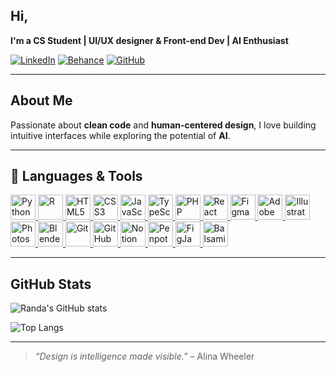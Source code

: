 ## Hi,
**I'm a CS Student |  UI/UX designer & Front-end Dev |  AI Enthusiast**

[![LinkedIn](https://img.shields.io/badge/LinkedIn-0077B5?style=for-the-badge&logo=linkedin&logoColor=white)](https://www.linkedin.com/in/randa-lakab-a351871b5/)
[![Behance](https://img.shields.io/badge/Behance-1769FF?style=for-the-badge&logo=behance&logoColor=white)](https://www.behance.net/randalakab)
[![GitHub](https://img.shields.io/badge/GitHub-100000?style=for-the-badge&logo=github&logoColor=white)](https://github.com/Randa-Lakab)

---

## About Me
Passionate about **clean code** and **human-centered design**, I love building intuitive interfaces while exploring the potential of **AI**.  
 
---
## 🚀 Languages & Tools

<p align="left">
  <!-- Python -->
  <a href="https://www.python.org/" target="_blank">
    <img src="https://cdn.jsdelivr.net/gh/devicons/devicon/icons/python/python-original.svg" 
         alt="Python" width="40" height="40" title="Python"/>
  </a>
  
  <!-- R -->
  <a href="https://www.r-project.org/" target="_blank">
    <img src="https://cdn.jsdelivr.net/gh/devicons/devicon/icons/r/r-original.svg" 
         alt="R" width="40" height="40" title="R"/>
  </a>
  
  <!-- HTML -->
  <a href="https://developer.mozilla.org/en-US/docs/Web/HTML" target="_blank">
    <img src="https://cdn.jsdelivr.net/gh/devicons/devicon/icons/html5/html5-original.svg" 
         alt="HTML5" width="40" height="40" title="HTML5"/>
  </a>
  
  <!-- CSS -->
  <a href="https://developer.mozilla.org/en-US/docs/Web/CSS" target="_blank">
    <img src="https://cdn.jsdelivr.net/gh/devicons/devicon/icons/css3/css3-original.svg" 
         alt="CSS3" width="40" height="40" title="CSS3"/>
  </a>
  
  <!-- JavaScript -->
  <a href="https://developer.mozilla.org/en-US/docs/Web/JavaScript" target="_blank">
    <img src="https://cdn.jsdelivr.net/gh/devicons/devicon/icons/javascript/javascript-original.svg" 
         alt="JavaScript" width="40" height="40" title="JavaScript"/>
  </a>
  
  <!-- TypeScript -->
  <a href="https://www.typescriptlang.org/" target="_blank">
    <img src="https://cdn.jsdelivr.net/gh/devicons/devicon/icons/typescript/typescript-original.svg" 
         alt="TypeScript" width="40" height="40" title="TypeScript"/>
  </a>
  
  <!-- PHP -->
  <a href="https://www.php.net/" target="_blank">
    <img src="https://cdn.jsdelivr.net/gh/devicons/devicon/icons/php/php-original.svg" 
         alt="PHP" width="40" height="40" title="PHP"/>
  </a>
  
  <!-- React -->
  <a href="https://reactjs.org/" target="_blank">
    <img src="https://cdn.jsdelivr.net/gh/devicons/devicon/icons/react/react-original.svg" 
         alt="React" width="40" height="40" title="React"/>
  </a>
  
  <!-- Figma -->
  <a href="https://figma.com/" target="_blank">
    <img src="https://cdn.jsdelivr.net/gh/devicons/devicon/icons/figma/figma-original.svg" 
         alt="Figma" width="40" height="40" title="Figma"/>
  </a>
  
  <!-- Adobe XD -->
  <a href="https://www.adobe.com/products/xd.html" target="_blank">
    <img src="https://cdn.jsdelivr.net/gh/devicons/devicon/icons/xd/xd-plain.svg" 
         alt="Adobe XD" width="40" height="40" title="Adobe XD"/>
  </a>
  
  <!-- Adobe Illustrator -->
  <a href="https://www.adobe.com/products/illustrator.html" target="_blank">
    <img src="https://cdn.jsdelivr.net/gh/devicons/devicon/icons/illustrator/illustrator-plain.svg" 
         alt="Illustrator" width="40" height="40" title="Adobe Illustrator"/>
  </a>
  
  <!-- Adobe Photoshop -->
  <a href="https://www.adobe.com/products/photoshop.html" target="_blank">
    <img src="https://cdn.jsdelivr.net/gh/devicons/devicon/icons/photoshop/photoshop-plain.svg" 
         alt="Photoshop" width="40" height="40" title="Adobe Photoshop"/>
  </a>
  
  <!-- Blender -->
  <a href="https://www.blender.org/" target="_blank">
    <img src="https://cdn.jsdelivr.net/gh/devicons/devicon/icons/blender/blender-original.svg" 
         alt="Blender" width="40" height="40" title="Blender"/>
  </a>
  
  <!-- Git -->
  <a href="https://git-scm.com/" target="_blank">
    <img src="https://cdn.jsdelivr.net/gh/devicons/devicon/icons/git/git-original.svg" 
         alt="Git" width="40" height="40" title="Git"/>
  </a>
  
  <!-- GitHub -->
  <a href="https://github.com/" target="_blank">
    <img src="https://cdn.jsdelivr.net/gh/devicons/devicon/icons/github/github-original.svg" 
         alt="GitHub" width="40" height="40" title="GitHub"/>
  </a>
  
  <!-- Notion -->
  <a href="https://www.notion.so/" target="_blank">
    <img src="https://cdn.jsdelivr.net/gh/simple-icons/simple-icons/icons/notion.svg" 
         alt="Notion" width="40" height="40" title="Notion"/>
  </a>
  
  <!-- Penpot -->
  <a href="https://penpot.app/" target="_blank">
    <img src="https://cdn.jsdelivr.net/gh/simple-icons/simple-icons/icons/penpot.svg" 
         alt="Penpot" width="40" height="40" title="Penpot"/>
  </a>
  
  <!-- FigJam -->
  <a href="https://figma.com/figjam/" target="_blank">
    <img src="https://cdn.jsdelivr.net/gh/simple-icons/simple-icons/icons/figma.svg" 
         alt="FigJam" width="40" height="40" title="FigJam"/>
  </a>
  
  <!-- Balsamiq (custom logo in repo) -->
  <a href="https://balsamiq.com/" target="_blank">
    <img src="assets/logos/balsamiq.svg" 
         alt="Balsamiq" width="40" height="40" title="Balsamiq"/>
  </a>
</p>

---

##  GitHub Stats
![Randa's GitHub stats](https://github-readme-stats.vercel.app/api?username=Randa-Lakab&show_icons=true&theme=radical)  

![Top Langs](https://github-readme-stats.vercel.app/api/top-langs/?username=Randa-Lakab&layout=compact&theme=radical)  

---

> *“Design is intelligence made visible.”* – Alina Wheeler
